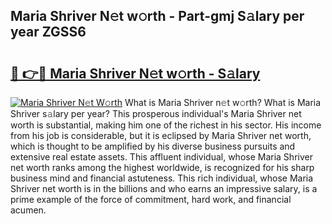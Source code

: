 ## Maria Shriver N𝚎t w𝚘rth - Part-gmj S𝚊lary per year ZGSS6

# <h2><a href="http://gc3lxj.nevu.top/?p=Maria+Shriver">🔗 👉🔴 Maria Shriver N𝚎t w𝚘rth - S𝚊lary</a></h2>

[![Maria Shriver N𝚎t W𝚘rth](https://i.imgur.com/Oavwk0R.jpeg)](http://gc3lxj.nevu.top/?p=Maria+Shriver)
What is Maria Shriver n𝚎t w𝚘rth? What is Maria Shriver s𝚊lary per year?
This prosperous individual's Maria Shriver net worth is substantial, making him one of the richest in his sector. His income from his job is considerable, but it is eclipsed by Maria Shriver net worth, which is thought to be amplified by his diverse business pursuits and extensive real estate assets. This affluent individual, whose Maria Shriver net worth ranks among the highest worldwide, is recognized for his sharp business mind and financial astuteness. This rich individual, whose Maria Shriver net worth is in the billions and who earns an impressive salary, is a prime example of the force of commitment, hard work, and financial acumen.
